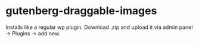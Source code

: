 # gutenberg-draggable-images

Installs like a regular wp plugin. Download .zip and upload it via admin panel -> Plugins -> add new.
